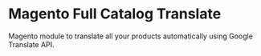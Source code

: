 Magento Full Catalog Translate
==============================

Magento module to translate all your products automatically using Google Translate API.


